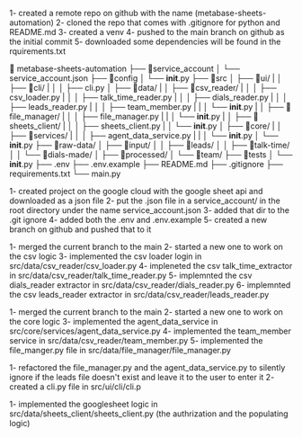 <!-- set up -->
1- created a remote repo on github with the name (metabase-sheets-automation)
2- cloned the repo that comes with .gitignore for python and README.md
3- created a venv 
4- pushed to the main branch on github as the initial commit
5- downloaded some dependencies will be found in the rquirements.txt

<!-- current file layout -->
📁 metabase-sheets-automation
  ├── 📁service_account
  │   └── service_account.json
  ├── 📁config 
  │   └── __init__.py
  ├── 📁src 
  │   ├── 📁ui/
  |   │   ├── 📁cli/
  |   │   │    ├── cli.py
  │   ├── 📁data/
  |   │   ├── 📁csv_reader/
  |   │   │    ├── csv_loader.py
  |   │   │    ├── talk_time_reader.py
  |   │   │    ├── dials_reader.py
  |   │   │    ├── leads_reader.py
  |   │   │    ├── team_member.py
  |   |   │    └── __init__.py
  |   │   ├── 📁file_manager/
  |   │   │    ├── file_manager.py
  |   |   │    └── __init__.py
  |   │   ├── 📁sheets_client/
  |   │   │    ├── sheets_client.py
  |   │   └── __init__.py
  │   ├── 📁core/
  |   │   ├── 📁services/
  |   │   │    ├── agent_data_service.py
  |   |   │    └── __init__.py
  │   └── __init__.py
  ├── 📁raw-data/
  │   ├── 📁input/
  │   │   ├── 📁leads/
  │   │   ├── 📁talk-time/
  │   │   └── 📁dials-made/
  │   ├── 📁processed/
  │   └── 📁team/
  ├── 📁tests 
  │   └── __init__.py
  ├── .env
  ├── .env.example
  ├── README.md
  ├── .gitignore
  ├── requirements.txt
  └── main.py

<!-- configuring .env -->
1- created project on the google cloud with the google sheet api and downloaded as a json file
2- put the .json file in a service_account/ in the root directory under the name service_account.json 
3- added that dir to the .git ignore
4- added both the .env and .env.example
5- created a new branch on github and pushed that to it

<!-- csv logic -->
1- merged the current branch to the main
2- started a new one to work on the csv logic
3- implemented the csv loader login in src/data/csv_reader/csv_loader.py
4- impleneted the csv talk_time_extractor in src/data/csv_reader/talk_time_reader.py
5- implemnted the csv dials_reader extractor in src/data/csv_reader/dials_reader.py
6- implemnted the csv leads_reader extractor in src/data/csv_reader/leads_reader.py

<!-- agent_data_processing -->
1- merged the current branch to the main
2- started a new one to work on the core logic
3- implemented the agent_data_service in src/core/services/agent_data_service.py
4- implemented the team_member service in src/data/csv_reader/team_member.py
5- implemented the file_manger.py file in src/data/file_manager/file_manager.py

<!-- agent_data_processing -->
1- refactored the file_manager.py and the agent_data_service.py to silently ignore if the leads file doesn't exist and leave it to the user to enter it
2- created a cli.py file in src/ui/cli/cli.p

<!-- agent_data_processing -->
1- implemented the googlesheet logic in src/data/sheets_client/sheets_client.py (the authrization and the populating logic)